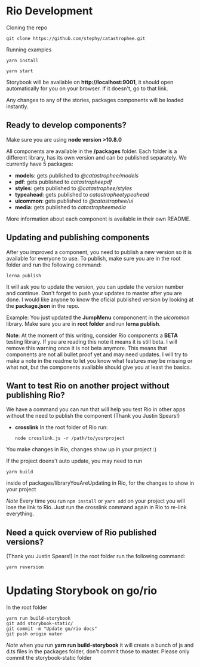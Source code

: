 # Rio Development

Cloning the repo

```
git clone https://github.com/stephy/catastrophee.git
```

Running examples
```
yarn install
```

```
yarn start
```

Storybook will be available on **http://localhost:9001**, it should open automatically for you on your browser. If it doesn't, go to that link.

Any changes to any of the stories, packages components will be loaded instantly.

## Ready to develop components?

Make sure you are using **node version >10.8.0**

All components are available in the **/packages** folder. Each folder is a different library, has its own version and can be published separately. 
We currently have 5 packages:

* **models**: gets published to *@catastrophee/models*
* **pdf**: gets published to *catastropheepdf*
* **styles**: gets published to *@catastrophee/styles*
* **typeahead**: gets published to *catastropheetypeahead*
* **uicommon**: gets published to *@catastrophee/ui*
* **media**: gets published to *catastropheemedia*
  
More information about each component is available in their own README.

## Updating and publishing components

After you improved a component, you need to publish a new version so it is available for everyone to use.
To publish, make sure you are in the root folder and run the following command:

```
lerna publish
```

It will ask you to update the version, you can update the version number and continue.
Don't forget to push your updates to master after you are done. I would like anyone to know the oficial published version by looking at the **package.json** in the repo.

Example: You just updated the **JumpMenu** compononent in the *uicommon* library. Make sure you are in **root folder** and run **lerna publish**.


**Note**: At the moment of this writing, consider Rio components a **BETA** testing library. If you are reading this note it means it is still beta. I will remove this warning once it is not beta anymore. This means that components are not all bullet proof yet and may need updates. I will try to make a note in the readme to let you know what features may be missing or what not, but the components available should give you at least the basics.

## Want to test Rio on another project without publishing Rio? 

We have a command you can run that will help you test Rio in other apps without the need to publish the component (Thank you Justin Spears!)
* **crosslink**
  In the root folder of Rio run:
  ```
  node crosslink.js -r /path/to/yourproject
  ```
You make changes in Rio, changes show up in your project :)

If the project doens't auto update, you may need to run
```
yarn build
```
inside of packages/libraryYouAreUpdating in Rio, for the changes to show in your project

*Note* Every time you run ```npm install``` or ```yarn add``` on your project you will lose the link to Rio. Just run the crosslink command again in Rio to re-link everything.

## Need a quick overview of Rio published versions?
(Thank you Justin Spears!)
In the root folder run the following command:
```
yarn reversion
```

# Updating Storybook on go/rio

In the root folder
```
yarn run build-storybook
git add storybook-static/
git commit -m "Update go/rio docs"
git push origin mater
```

*Note* when you run **yarn run build-storybook** it will create a bunch of js and d.ts files in the packages folder, don't commit those to master. Please only commit the storybook-static folder

